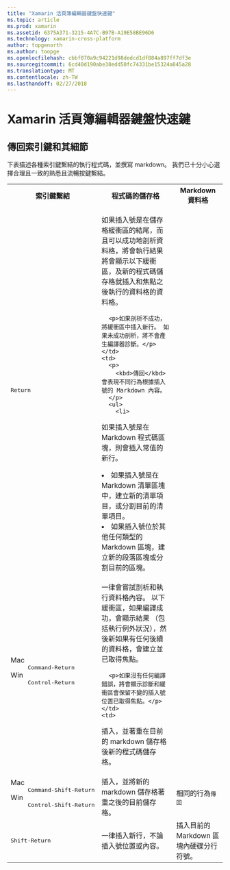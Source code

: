 ```yaml
---
title: "Xamarin 活頁簿編輯器鍵盤快速鍵"
ms.topic: article
ms.prod: xamarin
ms.assetid: 6375A371-3215-4A7C-B97B-A19E58BE96D6
ms.technology: xamarin-cross-platform
author: topgenorth
ms.author: toopge
ms.openlocfilehash: cbbf070a9c94221d98dedcd1df884a897ff7df3e
ms.sourcegitcommit: 6cd40d190abe38edd50fc74331be15324a845a28
ms.translationtype: MT
ms.contentlocale: zh-TW
ms.lasthandoff: 02/27/2018
---
```

# <a name="xamarin-workbooks-editor-keyboard-shortcuts"></a>Xamarin 活頁簿編輯器鍵盤快速鍵

## <a name="the-return-key-and-its-nuances"></a>傳回索引鍵和其細節

下表描述各種索引鍵繫結的執行程式碼，並撰寫 markdown。 我們已十分小心選擇合理且一致的熟悉且流暢按鍵繫結。

<table>
  <tr>
    <th>索引鍵繫結</th>
    <th>程式碼的儲存格</th>
    <th>Markdown 資料格</th>
  </tr>
  <tr>
    <td><kbd>Return</kbd></td>
    <td>
      <p>如果插入號是在儲存格緩衝區的結尾，而且可以成功地剖析資料格，將會執行結果將會顯示以下緩衝區，及新的程式碼儲存格就插入和焦點之後執行的資料格的資料格。</p>
      
      <p>如果剖析不成功，將緩衝區中插入新行。 如果未成功剖析，將不會產生編譯器診斷。</p>
    </td>
    <td>
      <p>
        <kbd>傳回</kbd>會表現不同行為根據插入號的 Markdown 內容。
      </p>
      <ul>
        <li>
如果插入號是在 Markdown 程式碼區塊，則會插入常值的新行。
        </li>
        <li>
如果插入號是在 Markdown 清單區塊中，建立新的清單項目，或分割目前的清單項目。
        </li>
        <li>
如果插入號位於其他任何類型的 Markdown 區塊，建立新的段落區塊或分割目前的區塊。
        </li>
    </td>
  </tr>
  <tr>
    <td>
      <dl>
        <dt>Mac</dt>
        <dd><kbd>Command‑Return</kbd></dd>
        <dt>Win</dt>
        <dd><kbd>Control‑Return</kbd></dd>
      </dl>
    </td>
    <td>
      <p>一律會嘗試剖析和執行資料格內容。 以下緩衝區，如果編譯成功，會顯示結果 （包括執行例外狀況），然後新如果有任何後續的資料格，會建立並已取得焦點。</p>
      
      <p>如果沒有任何編譯錯誤，將會顯示診斷和緩衝區會保留不變的插入號位置已取得焦點。</p>
    </td>
    <td>
插入，並著重在目前的 markdown 儲存格後新的程式碼儲存格。
    </td>
  </tr>
  <tr>
    <td>
      <dl>
        <dt>Mac</dt>
        <dd><kbd>Command‑Shift‑Return</kbd></dd>
        <dt>Win</dt>
        <dd><kbd>Control‑Shift‑Return</kbd></dd>
      </dl>
    </td>
    <td>
插入，並將新的 markdown 儲存格著重之後的目前儲存格。
    </td>
    <td>
相同的行為<kbd>傳回</kbd>
    </td>
  </tr>
  <tr>
    <td><kbd>Shift‑Return</kbd></td>
    <td>
一律插入新行，不論插入號位置或內容。
    </td>
    <td>
插入目前的 Markdown 區塊內硬碟分行符號。
    </td>
  </tr>
</table>
